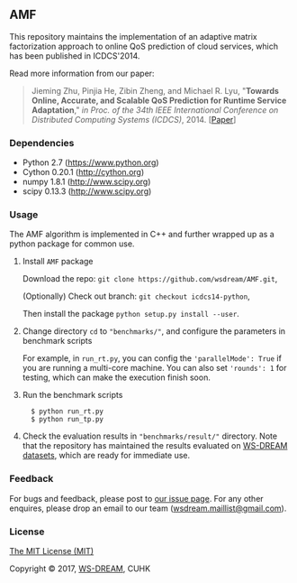 ## AMF

This repository maintains the implementation of an adaptive matrix factorization approach to online QoS prediction of cloud services, which has been published in ICDCS'2014.

Read more information from our paper: 

>Jieming Zhu, Pinjia He, Zibin Zheng, and Michael R. Lyu, "**Towards Online, Accurate, and Scalable QoS Prediction for Runtime Service Adaptation**," *in Proc. of the 34th IEEE International Conference on Distributed Computing Systems (ICDCS)*, 2014. [[Paper](http://jiemingzhu.github.io/pub/jmzhu_icdcs2014.pdf)]

### Dependencies
- Python 2.7 (https://www.python.org)
- Cython 0.20.1 (http://cython.org)
- numpy 1.8.1 (http://www.scipy.org)
- scipy 0.13.3 (http://www.scipy.org)

### Usage

The AMF algorithm is implemented in C++ and further wrapped up as a python package for common use.

1. Install `AMF` package
  
   Download the repo: `git clone https://github.com/wsdream/AMF.git`,

   (Optionally) Check out branch: `git checkout icdcs14-python`,

   Then install the package `python setup.py install --user`.    

2. Change directory `cd` to `"benchmarks/"`, and configure the parameters in benchmark scripts
  
   For example, in `run_rt.py`, you can config the `'parallelMode': True` if you are running a multi-core machine. You can also set `'rounds': 1` for testing, which can make the execution finish soon.

3. Run the benchmark scripts
     
   ```    
     $ python run_rt.py
     $ python run_tp.py 
   ```
    
4. Check the evaluation results in `"benchmarks/result/"` directory. Note that the repository has maintained the results evaluated on [WS-DREAM datasets](https://github.com/wsdream/dataset), which are ready for immediate use.


### Feedback
For bugs and feedback, please post to [our issue page](https://github.com/wsdream/AMF/issues). For any other enquires, please drop an email to our team (wsdream.maillist@gmail.com).


### License
[The MIT License (MIT)](./LICENSE)

Copyright &copy; 2017, [WS-DREAM](https://wsdream.github.io), CUHK

